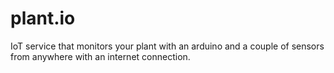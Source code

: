 # plant.io
IoT service that monitors your plant with an arduino and a couple of sensors from anywhere with an internet connection.
